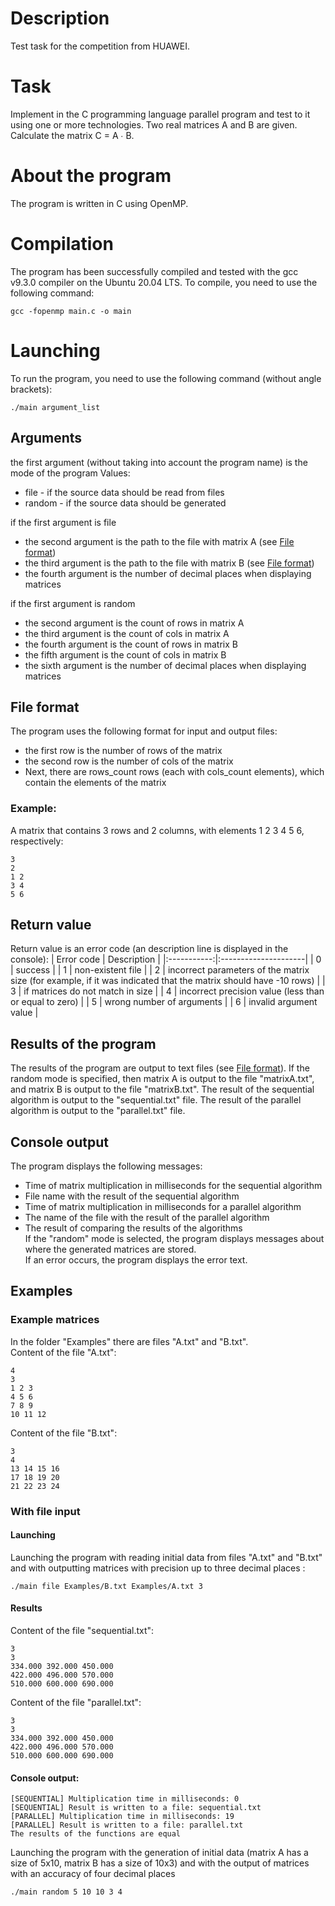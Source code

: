 # Description
Test task for the competition from HUAWEI.

# Task
Implement in the C programming language parallel program and test to it using one or more technologies.
Two real matrices A and B are given. Calculate the matrix C = A ∙ B.

# About the program
The program is written in C using OpenMP.

# Compilation
The program has been successfully compiled and tested with the gcc v9.3.0 compiler on the Ubuntu 20.04 LTS.
To compile, you need to use the following command:
```
gcc -fopenmp main.c -o main
```

# Launching
To run the program, you need to use the following command (without angle brackets):
```
./main argument_list
```

## Arguments
the first argument (without taking into account the program name) is the mode of the program Values:
- file - if the source data should be read from files
- random - if the source data should be generated
        
if the first argument is file
- the second argument is the path to the file with matrix A (see [File format](https://github.com/RoadToPurpose/HUAWEI#File-format))
- the third argument is the path to the file with matrix B (see [File format](https://github.com/RoadToPurpose/HUAWEI#File-format))
- the fourth argument is the number of decimal places when displaying matrices

if the first argument is random
- the second argument is the count of rows in matrix A
- the third argument is the count of cols in matrix A
- the fourth argument is the count of rows in matrix B
- the fifth argument is the count of cols in matrix B
- the sixth argument is the number of decimal places when displaying matrices

## File format
The program uses the following format for input and output files:
- the first row is the number of rows of the matrix
- the second row is the number of cols of the matrix
- Next, there are rows_count rows (each with cols_count elements), which contain the elements of the matrix

### Example:
A matrix that contains 3 rows and 2 columns, with elements 1 2 3 4 5 6, respectively:
```
3
2
1 2
3 4
5 6
```

## Return value
Return value is an error code (an description line is displayed in the console): 
| Error code | Description |
|:-----------:|:---------------------|
| 0 | success |
| 1 | non-existent file |
| 2 | incorrect parameters of the matrix size (for example, if it was indicated that the matrix should have -10 rows) |
| 3 | if matrices do not match in size |
| 4 | incorrect precision value (less than or equal to zero) |
| 5 | wrong number of arguments |
| 6 | invalid argument value |

## Results of the program
The results of the program are output to text files (see [File format](https://github.com/RoadToPurpose/HUAWEI#File-format)). If the random mode is specified, then matrix A is output to the file "matrixA.txt", and matrix B is output to the file "matrixB.txt".
The result of the sequential algorithm is output to the "sequential.txt" file.
The result of the parallel algorithm is output to the "parallel.txt" file.

## Console output
The program displays the following messages:
- Time of matrix multiplication in milliseconds for the sequential algorithm
- File name with the result of the sequential algorithm
- Time of matrix multiplication in milliseconds for a parallel algorithm
- The name of the file with the result of the parallel algorithm
- The result of comparing the results of the algorithms  
If the "random" mode is selected, the program displays messages about where the generated matrices are stored.  
If an error occurs, the program displays the error text.  

## Examples
### Example matrices
In the folder "Examples" there are files "A.txt" and "B.txt".  
Content of the file "A.txt":
```
4
3
1 2 3
4 5 6
7 8 9
10 11 12
```
Content of the file "B.txt":
```
3
4
13 14 15 16
17 18 19 20
21 22 23 24
```
### With file input
#### Launching
Launching the program with reading initial data from files "A.txt" and "B.txt" and with outputting matrices with precision up to three decimal places :
```
./main file Examples/B.txt Examples/A.txt 3
```
#### Results
Content of the file "sequential.txt":  
```
3
3
334.000 392.000 450.000 
422.000 496.000 570.000 
510.000 600.000 690.000 
```
Content of the file "parallel.txt":  
```
3
3
334.000 392.000 450.000 
422.000 496.000 570.000 
510.000 600.000 690.000 
```
#### Console output:
```
[SEQUENTIAL] Multiplication time in milliseconds: 0
[SEQUENTIAL] Result is written to a file: sequential.txt
[PARALLEL] Multiplication time in milliseconds: 19
[PARALLEL] Result is written to a file: parallel.txt
The results of the functions are equal
```

Launching the program with the generation of initial data (matrix A has a size of 5x10, matrix B has a size of 10x3) and with the output of matrices with an accuracy of four decimal places
```
./main random 5 10 10 3 4
```